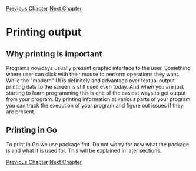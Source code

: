 [Previous Chapter](chapter_001.md) [Next Chapter](chapter_003.md)

# Printing output

## Why printing is important

Programs nowdays usually present graphic interface to the user. Something where user can click with their mouse to perform operations they want. While the "modern" UI is definitely and advantage over textual output printing data to the screen is still used even today. And when you are just starting to learn programming this is one of the easiest ways to get output from your program. By printing information at various parts of your program you can track the execution of your program and figure out issues if they are present.

## Printing in Go

To print in Go we use package fmt. Do not worry for now what the package is and what it is used for. This will be explained in later sections.

[Previous Chapter](chapter_001.md) [Next Chapter](chapter_003.md)